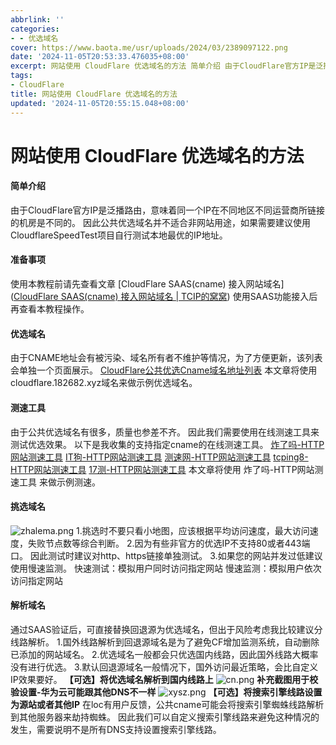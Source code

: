 ```yaml
---
abbrlink: ''
categories:
- - 优选域名
cover: https://www.baota.me/usr/uploads/2024/03/2389097122.png
date: '2024-11-05T20:53:33.476035+08:00'
excerpt: 网站使用 CloudFlare 优选域名的方法 简单介绍 由于CloudFlare官方IP是泛播路由...
tags:
- CloudFlare
title: 网站使用 CloudFlare 优选域名的方法
updated: '2024-11-05T20:55:15.048+08:00'
---
```

# 网站使用 CloudFlare 优选域名的方法


#### 简单介绍

由于CloudFlare官方IP是泛播路由，意味着同一个IP在不同地区不同运营商所链接的机房是不同的。
因此公共优选域名并不适合非网站用途，如果需要建议使用CloudflareSpeedTest项目自行测试本地最优的IP地址。

#### 准备事项

使用本教程前请先查看文章 [CloudFlare SAAS(cname) 接入网站域名]([CloudFlare SAAS(cname) 接入网站域名 | TCIP的窝窝](https://vercel.blog.tcip.top/2024/11/05/CloudFlare%20SAAS(cname)%20%E6%8E%A5%E5%85%A5%E7%BD%91%E7%AB%99%E5%9F%9F%E5%90%8D/)) 使用SAAS功能接入后再查看本教程操作。

#### 优选域名

由于CNAME地址会有被污染、域名所有者不维护等情况，为了方便更新，该列表会单独一个页面展示。
[CloudFlare公共优选Cname域名地址列表](https://www.wetest.vip/page/cloudflare/cname.html)
本文章将使用cloudflare.182682.xyz域名来做示例优选域名。

#### 测速工具

由于公共优选域名有很多，质量也参差不齐。
因此我们需要使用在线测速工具来测试优选效果。
以下是我收集的支持指定cname的在线测速工具。
[炸了吗-HTTP网站测速工具](https://zhale.me/http/)
[IT狗-HTTP网站测速工具](https://www.itdog.cn/http/)
[测速网-HTTP网站测速工具](https://www.cesu.net/http/)
[tcping8-HTTP网站测速工具](https://tcping8.com/http/)
[17测-HTTP网站测速工具](https://www.17ce.com/)
本文章将使用 炸了吗-HTTP网站测速工具 来做示例测速。

#### 挑选域名

![zhalema.png](https://www.baota.me/usr/uploads/2024/03/2389097122.png "zhalema.png")
1.挑选时不要只看小地图，应该根据平均访问速度，最大访问速度，失败节点数等综合判断。
2.因为有些非官方的优选IP不支持80或者443端口。
因此测试时建议对http、https链接单独测试。
3.如果您的网站并发过低建议使用慢速监测。
快速测试：模拟用户同时访问指定网站
慢速监测：模拟用户依次访问指定网站

#### 解析域名

通过SAAS验证后，可直接替换回退源为优选域名，但出于风险考虑我比较建议分线路解析。
1.国外线路解析到回退源域名是为了避免CF增加监测系统，自动删除已添加的网站域名。
2.优选域名一般都会只优选国内线路，因此国外线路大概率没有进行优选。
3.默认回退源域名一般情况下，国外访问最近策略，会比自定义IP效果要好。
**【可选】将优选域名解析到国内线路上**
![cn.png](https://www.baota.me/usr/uploads/2024/03/607071051.png "cn.png")
**补充截图用于校验设置-华为云可能跟其他DNS不一样**
![xysz.png](https://www.baota.me/usr/uploads/2024/03/3526151628.png "xysz.png")
**【可选】将搜索引擎线路设置为源站或者其他IP**
在loc有用户反馈，公共cname可能会将搜索引擎蜘蛛线路解析到其他服务器来劫持蜘蛛。
因此我们可以自定义搜索引擎线路来避免这种情况的发生，需要说明不是所有DNS支持设置搜索引擎线路。

